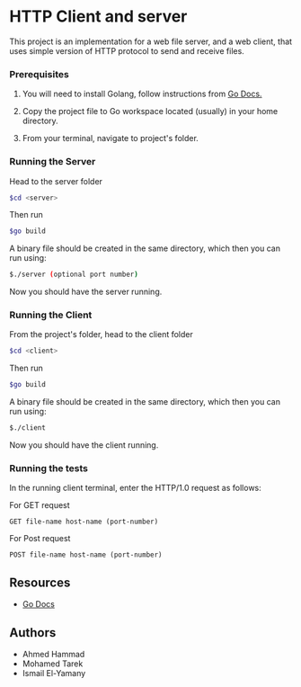 # HTTP Client and server

This project is an implementation for a web file server, and a web client, that uses simple version of HTTP protocol to send and receive files.

### Prerequisites

1. You will need to install Golang, follow instructions from [Go Docs.](https://golang.org/doc/install)

2. Copy the project file to Go workspace located (usually) in your home directory.

3. From your terminal, navigate to project's folder.


### Running the Server
Head to the server folder

```bash
$cd <server>
```

Then run

```bash
$go build
```

A binary file should be created in the same directory, which then you can run using:

```bash
$./server (optional port number)
```

Now you should have the server running.

### Running the Client
From the project's folder, head to the client folder

```bash
$cd <client>
```

Then run

```bash
$go build
```

A binary file should be created in the same directory, which then you can run using:

```bash
$./client
```

Now you should have the client running.

### Running the tests

In the running client terminal, enter the HTTP/1.0 request as follows:

For GET request

```
GET file-name host-name (port-number)
```

For Post request

```
POST file-name host-name (port-number)
```



## Resources 

- [Go Docs](https://golang.org/doc/)

## Authors

- Ahmed Hammad
- Mohamed Tarek
- Ismail El-Yamany
